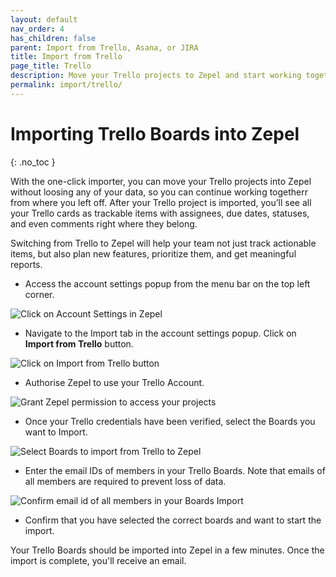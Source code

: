 ```yaml
---
layout: default
nav_order: 4
has_children: false
parent: Import from Trello, Asana, or JIRA
title: Import from Trello
page_title: Trello
description: Move your Trello projects to Zepel and start working together with ease.
permalink: import/trello/
---
```

# Importing Trello Boards into Zepel
{: .no_toc }

With the one-click importer, you can move your Trello projects into Zepel without loosing any of your data, so you can continue working togetherr from where you left off. After your Trello project is imported, you’ll see all your Trello cards as trackable items with assignees, due dates, statuses, and even comments right where they belong.

Switching from Trello to Zepel will help your team not just track actionable items, but also plan new features, prioritize them, and get meaningful reports.

* Access the account settings popup from the menu bar on the top left corner. 

![Click on Account Settings in Zepel](/guide/assets/uploads/zepel-account-settings.png "Account Settings")

* Navigate to the Import tab in the account settings popup. Click on **Import from Trello** button.

![Click on Import from Trello button](/guide/assets/uploads/zepel-trello-import.png "Click on Import from Trello button")

* Authorise Zepel to use your Trello Account. 

![Grant Zepel permission to access your projects](/guide/assets/uploads/zepel-trello-permissions.png "Grant Permissions")

* Once your Trello credentials have been verified, select the Boards you want to Import.

![Select Boards to import from Trello to Zepel](/guide/assets/uploads/zepel-trello-projects.png "Select Boards")

* Enter the email IDs of members in your Trello Boards. Note that emails of all members are required to prevent loss of data.

![Confirm email id of all members in your Boards Import](/guide/assets/uploads/zepel-trello-email-confirmation.png "Confirm email")

* Confirm that you have selected the correct boards and want to start the import.

Your Trello Boards should be imported into Zepel in a few minutes. Once the import is complete, you'll receive an email.